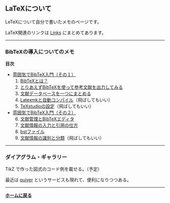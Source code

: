 ## **LaTeXについて**

LeTeXについて自分で書いたメモのページです。

LaTeX関連のリンクは <a href="/links#latex">Links</a> にまとめてあります。

---
### BibTeXの導入についてのメモ
  
**目次**

- [雰囲気でBibTeX入門（その１）](/latex/bibtex1)
  <ol start="1">
    <li><a href="https://paper3510mm.github.io/latex/bibtex1#what_is_bibtex">BibTeXとは？</a></li>
    <li><a href="https://paper3510mm.github.io/latex/bibtex1/#intro_bibtex">とりあえずBibTeXを使って参考文献を出力してみる</a></li>
    <li><a href="https://paper3510mm.github.io/latex/bibtex1/#mktexlsr">文献データベースを一つにまとめる</a></li>
    <li><a href="https://paper3510mm.github.io/latex/bibtex1/#latexmk">Latexmkと自動コンパイル</a>（飛ばしてもいい）</li>
    <li><a href="https://paper3510mm.github.io/latex/bibtex1/#for_texstudio">TeXstudioの設定</a>（飛ばしてもいい）</li>
  </ol>
- [雰囲気でBibTeX入門（その２）](/latex/bibtex2)
  <ol start="6">
    <li><a href="/latex/bibtex2#jabref">文献管理とBibTeXエディタ</a></li>
    <li><a href="/latex/bibtex2#bib">文献情報の入力と引用の仕方</a></li>
    <li><a href="/latex/bibtex2#bst">bstファイル</a></li>
    <li><a href="/latex/bibtex2#indentifier">文献情報の識別と分類</a>（飛ばしてもいい）</li>
  </ol>



---
### ダイアグラム・ギャラリー

TikZ で作った図式のコード例を載せる。（予定）

最近は [quiver](https://q.uiver.app/) というサービスも現れて、便利になりつつある。


---

**[ホームに戻る](/index)**